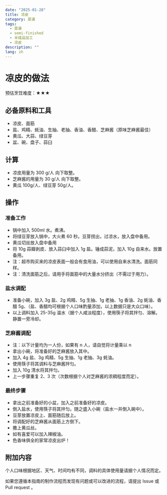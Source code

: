 ```yaml
---
date: "2025-01-28"
title: 凉皮
category: 菜谱
tags:
  - 菜谱
  - semi-finished
  - 半成品加工
  - 凉皮
description: ""
lang: zh
---
```


# 凉皮的做法

预估烹饪难度：★★★

## 必备原料和工具

* 凉皮、面筋
* 盐、鸡精、蚝油、生抽、老抽、香油、香醋、芝麻酱（原味芝麻酱最佳）
* 黄瓜、大蒜、绿豆芽
* 盆、碗、盘子、蒜臼

## 计算

* 凉皮用量为 300 g/人 向下取整。
* 芝麻酱的用量为 30 g/人 向下取整。
* 黄瓜 100g/人、绿豆芽 50g/人。

## 操作

### 准备工作

* 锅中加入 500ml 水。煮沸。
* 将绿豆芽放入锅中，大火煮 60 秒。豆芽捞出，过凉水，放入盘中备用。
* 黄瓜切丝放入盘中备用
* 将 10g 蒜瓣剥皮、放入蒜臼中加入 1g 盐。锤成蒜泥，加入 10g 自来水。放置备用。
* 注：超市购买来的凉皮表面一般会有食用油，可以使用自来水清洗。面筋同样。
* 注：清洗面筋之后，请用手将面筋中的大量水分挤出（不需过于用力）。

### 盐水调配

* 准备小碗，加入 3g 盐、2g 鸡精、5g 生抽、1g 老抽、1g 香油、2g 蚝油、香醋 5g、（盐、香醋均可根据个人口味酌量添加，以上数据只是大众口味）。
* 以上调料加入 25-35g 温水（据个人咸淡程度），使用筷子将其拌匀、溶解。静置一旁冷却。

### 芝麻酱调配

* 注：以下计量均为一人份，如果有 n 人，请自觉将计量乘以 n
* 拿出小碗，将准备好的芝麻酱放入其中。
* 加入 4g 盐、3g 鸡精、5g 生抽、1g 老抽、3g 蚝油。
* 使用筷子将其调料与芝麻酱拌匀。
* 加入 10g 清水将其拌匀。
* 上一步骤重复 2、3 次（次数根据个人对芝麻酱的浓稠程度而定）。

### 最终步骤

* 拿出之前准备好的小盆，加入之前准备好的凉皮。
* 倒入盐水，使用筷子将其拌匀。随之盛入小碗（盐水一并倒入碗中）。
* 豆芽放置凉皮上、面筋随后放上。
* 将调配好的芝麻酱从面筋上方倒下。
* 撒上黄瓜丝。
* 如有喜爱可以加入辣椒油。
* 色香味俱全的家常凉皮出炉！

## 附加内容

个人口味根据地区、天气、时间均有不同，调料的具体使用量请据个人情况而定。

如果您遵循本指南的制作流程而发现有问题或可以改进的流程，请提出 Issue 或 Pull request 。
